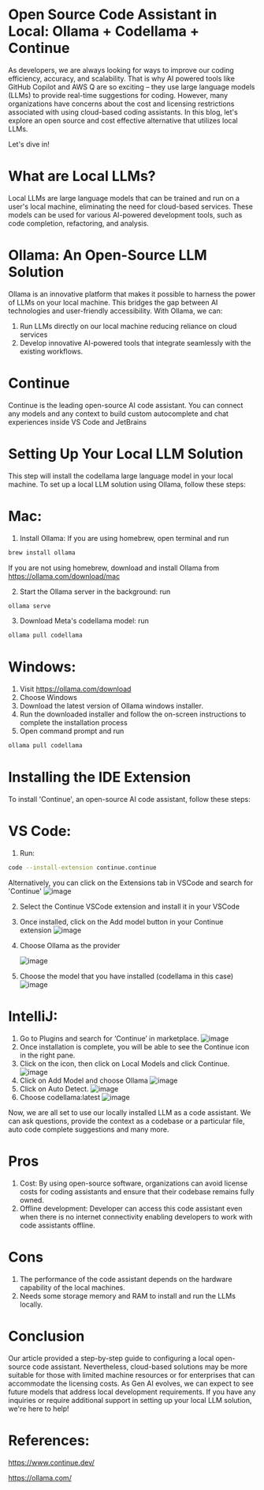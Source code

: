# Open Source Code Assistant in Local: Ollama + Codellama + Continue
As developers, we are always looking for ways to improve our coding efficiency, accuracy, and scalability. That is why AI powered tools like GitHub Copilot and AWS Q are so exciting – they use large language models (LLMs) to provide real-time suggestions for coding. However, many organizations have concerns about the cost and licensing restrictions associated with using cloud-based coding assistants. In this blog, let's explore an open source and cost effective alternative that utilizes local LLMs. 

Let's dive in!

# What are Local LLMs?
Local LLMs are large language models that can be trained and run on a user's local machine, eliminating the need for cloud-based services. These models can be used for various AI-powered development tools, such as code completion, refactoring, and analysis.
   
# Ollama: An Open-Source LLM Solution
Ollama is an innovative platform that makes it possible to harness the power of LLMs on your local machine. This bridges the gap between AI technologies and user-friendly accessibility. 
With Ollama, we can:
 1. Run LLMs directly on our local machine reducing reliance on cloud services
 2. Develop innovative AI-powered tools that integrate seamlessly with the existing workflows.

# Continue
Continue is the leading open-source AI code assistant. You can connect any models and any context to build custom autocomplete and chat experiences inside VS Code and JetBrains
    
# Setting Up Your Local LLM Solution
This step will install the codellama large language model in your local machine. To set up a local LLM solution using Ollama, follow these steps:
# Mac:
1. Install Ollama: If you are using homebrew, open terminal and run 
```bash
brew install ollama
```
If you are not using homebrew, download and install Ollama from https://ollama.com/download/mac

2. Start the Ollama server in the background: run 
```bash
ollama serve
```
3. Download Meta's codellama model: run
```bash
ollama pull codellama
```

# Windows:
1. Visit https://ollama.com/download
2. Choose Windows
3. Download the latest version of Ollama windows installer.
4. Run the downloaded installer and follow the on-screen instructions to complete the installation process
5. Open command prompt and run 
```bash
ollama pull codellama
```
# Installing the IDE Extension
To install 'Continue', an open-source AI code assistant, follow these steps:
# VS Code:
1. Run:
```bash
code --install-extension continue.continue
```
  Alternatively, you can click on the Extensions tab in VSCode and search for 'Continue'
      ![image](https://github.com/user-attachments/assets/9decbadc-41cf-4079-844f-55573d897dcb)
  
2. Select the Continue VSCode extension and install it in your VSCode
3. Once installed, click on the Add model button in your Continue extension
    ![image](https://github.com/user-attachments/assets/d02335c7-e35e-45f7-90b5-0eccf57c5c85)

4. Choose Ollama as the provider

    ![image](https://github.com/user-attachments/assets/9dab1895-9111-41df-b57c-523013ee9867)

5. Choose the model that you have installed (codellama in this case)
    ![image](https://github.com/user-attachments/assets/963a7d8a-f168-4ac4-8c82-f5ee0f93ad5d)

# IntelliJ:
1. Go to Plugins and search for ‘Continue’ in marketplace.
  ![image](https://github.com/user-attachments/assets/697bd9fa-515d-4ede-8b98-78853c3d6a7b)
2. Once installation is complete, you will be able to see the Continue icon in the right pane.
3. Click on the icon, then click on Local Models and click Continue.
   ![image](https://github.com/user-attachments/assets/8db3b276-0259-4b62-9929-9b902e748ee8)
4. Click on Add Model and choose Ollama
   ![image](https://github.com/user-attachments/assets/78416163-fdcb-454d-8ffd-d966dc4ddcfa)
5. Click on Auto Detect.
   ![image](https://github.com/user-attachments/assets/e01d0a23-2a40-4f02-9d49-3354f327dc11)
6. Choose codellama:latest
   ![image](https://github.com/user-attachments/assets/7b286c31-c9a6-4a27-8adb-7fcef9b5ef60)

Now, we are all set to use our locally installed LLM as a code assistant. We can ask questions, provide the context as a codebase or a particular file, auto code complete suggestions and many more.

# Pros
1. Cost: By using open-source software, organizations can avoid license costs for coding assistants and ensure that their codebase remains fully owned.
2. Offline development: Developer can access this code assistant even when there is no internet connectivity enabling developers to work with code assistants offline.

# Cons
1. The performance of the code assistant depends on the hardware capability of the local machines.
2. Needs some storage memory and RAM to install and run the LLMs locally.
   
# Conclusion
Our article provided a step-by-step guide to configuring a local open-source code assistant. Nevertheless, cloud-based solutions may be more suitable for those with limited machine resources or for enterprises that can accommodate the licensing costs. As Gen AI evolves, we can expect to see future models that address local development requirements. If you have any inquiries or require additional support in setting up your local LLM solution, we're here to help!

# References:
https://www.continue.dev/

https://ollama.com/
